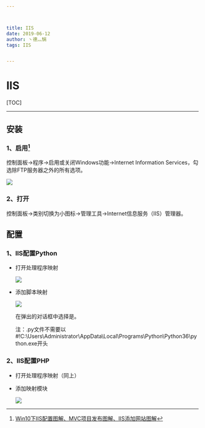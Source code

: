 ```yaml
---



title: IIS
date: 2019-06-12
author: 丶德灬锅
tags: IIS


---
```


# IIS

[TOC]

------

## 安装

### 1、启用[^1]

控制面板->程序->启用或关闭Windows功能->Internet Information Services，勾选除FTP服务器之外的所有选项。

![](https://codeup.aliyun.com/62ea3b231a358b4399afc08c/lideyu/asserts/raw/master/2019-06-12-IIS-启用.png)

### 2、打开

控制面板->类别切换为小图标->管理工具->Internet信息服务（IIS）管理器。

## 配置

### 1、IIS配置Python

- 打开处理程序映射

  ![](https://codeup.aliyun.com/62ea3b231a358b4399afc08c/lideyu/asserts/raw/master/2019-06-12-IIS-配置1.png)

- 添加脚本映射

  ![](https://codeup.aliyun.com/62ea3b231a358b4399afc08c/lideyu/asserts/raw/master/2019-06-12-IIS-配置2.png)

  在弹出的对话框中选择是。

  注：.py文件不需要以#!C:\Users\Administrator\AppData\Local\Programs\Python\Python36\python.exe开头

### 2、IIS配置PHP

- 打开处理程序映射（同上）

- 添加映射模块

  ![](https://codeup.aliyun.com/62ea3b231a358b4399afc08c/lideyu/asserts/raw/master/2019-06-12-IIS-配置3.png)

[^1]: [Win10下IIS配置图解、MVC项目发布图解、IIS添加网站图解](https://www.cnblogs.com/zhao123/p/5588888.html)